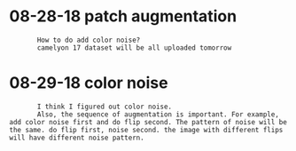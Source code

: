 # 08-28-18 patch augmentation
           How to do add color noise?
           camelyon 17 dataset will be all uploaded tomorrow
# 08-29-18 color noise
           I think I figured out color noise. 
           Also, the sequence of augmentation is important. For example, add color noise first and do flip second. The pattern of noise will be the same. do flip first, noise second. the image with different flips will have different noise pattern.
